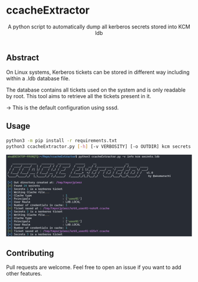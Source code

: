 # ccacheExtractor
<p align="center">
    A python script to automatically dump all kerberos secrets stored into KCM ldb
<br>
<br>
</p>

## Abstract
On Linux systems, Kerberos tickets can be stored in different way including within a .ldb database file.

The database contains all tickets used on the system and is only readable by root. 
This tool aims to retrieve all the tickets present in it.

-> This is the default configuration using sssd. 

## Usage
```bash
python3 -m pip install -r requirements.txt
python3 ccacheExtractor.py [-h] [-v VERBOSITY] [-o OUTDIR] kcm secrets.ldb
```

![](./.github/screenshot_1.png)

## Contributing

Pull requests are welcome. Feel free to open an issue if you want to add other features.
